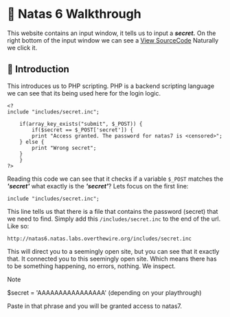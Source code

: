 # 🔐  Natas 6 Walkthrough

This website contains an input window, it tells us to input a ***secret.*** On the right
bottom of the input window we can see a [View SourceCode](http://natas6.natas.labs.overthewire.org/index-source.html)
Naturally we click it. 

## 🧠  Introduction

This introduces us to PHP scripting. PHP is a backend scripting
language we can see that its being used here for the login logic.

```
<?
include "includes/secret.inc";

    if(array_key_exists("submit", $_POST)) {
        if($secret == $_POST['secret']) {
        print "Access granted. The password for natas7 is <censored>";
    } else {
        print "Wrong secret";
    }
    }
?>
```

Reading this code we can see that it checks if a variable `$_POST` matches the ***'secret'***
what exactly is the ***'secret'***? Lets focus on the first line:

`include "includes/secret.inc";`

This line tells us that there is a file that contains the password (secret) that we need 
to find. Simply add this `/includes/secret.inc` to the end of the url. Like so:

`http://natas6.natas.labs.overthewire.org/includes/secret.inc`

This will direct you to a seemingly open site, but you can see that it exactly that. It 
connected you to this seemingly open site. Which means there has to be something happening,
no errors, nothing. We inspect. 

> [!NOTE]
> $secret = 'AAAAAAAAAAAAAAAA' (depending on your playthrough)

Paste in that phrase and you will be granted access to natas7.



